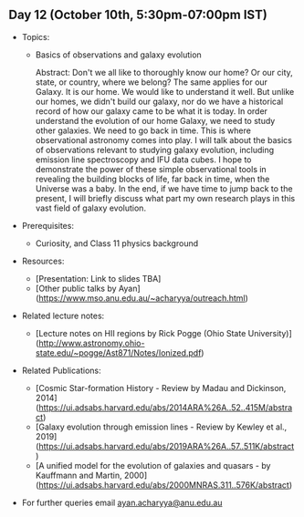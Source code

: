 ## Day 12 (October 10th, 5:30pm-07:00pm IST)
* Topics:
  * Basics of observations and galaxy evolution
    
    Abstract: Don't we all like to thoroughly know our home? Or our city, state, or country, where we belong? The same applies for our Galaxy. It is our home. We would like to understand it well. But unlike our homes, we didn't build our galaxy, nor do we have a historical record of how our galaxy came to be what it is today. In order understand the evolution of our home Galaxy, we need to study other galaxies. We need to go back in time. This is where observational astronomy comes into play. I will talk about the basics of observations relevant to studying galaxy evolution, including emission line spectroscopy and IFU data cubes. I hope to demonstrate the power of these simple observational tools in revealing the building blocks of life, far back in time, when the Universe was a baby. In the end, if we have time to jump back to the present, I will briefly discuss what part my own research plays in this vast field of galaxy evolution.

* Prerequisites:
  * Curiosity, and Class 11 physics background

* Resources:
  * [Presentation: Link to slides TBA]
  * [Other public talks by Ayan] (https://www.mso.anu.edu.au/~acharyya/outreach.html)

* Related lecture notes:
  * [Lecture notes on HII regions by Rick Pogge (Ohio State University)] (http://www.astronomy.ohio-state.edu/~pogge/Ast871/Notes/Ionized.pdf)

* Related Publications:
  * [Cosmic Star-formation History - Review by Madau and Dickinson, 2014] (https://ui.adsabs.harvard.edu/abs/2014ARA%26A..52..415M/abstract)
  * [Galaxy evolution through emission lines - Review by Kewley et al., 2019] (https://ui.adsabs.harvard.edu/abs/2019ARA%26A..57..511K/abstract)
  * [A unified model for the evolution of galaxies and quasars - by Kauffmann and Martin, 2000] (https://ui.adsabs.harvard.edu/abs/2000MNRAS.311..576K/abstract)
  
* For further queries email ayan.acharyya@anu.edu.au
